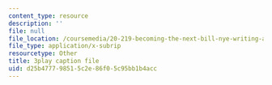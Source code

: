 ```yaml
---
content_type: resource
description: ''
file: null
file_location: /coursemedia/20-219-becoming-the-next-bill-nye-writing-and-hosting-the-educational-show-january-iap-2015/d25b477798515c2e86f05c95bb1b4acc_ViSVJJoo7nE.vtt
file_type: application/x-subrip
resourcetype: Other
title: 3play caption file
uid: d25b4777-9851-5c2e-86f0-5c95bb1b4acc
---
```

